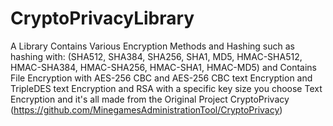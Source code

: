# CryptoPrivacyLibrary

A Library Contains Various Encryption Methods and Hashing such as hashing with: (SHA512, SHA384, SHA256, SHA1, MD5, HMAC-SHA512, HMAC-SHA384, HMAC-SHA256, HMAC-SHA1, HMAC-MD5)
and Contains File Encryption with AES-256 CBC and AES-256 CBC text Encryption and TripleDES text Encryption and RSA with a specific key size you choose Text Encryption and it's all made from the Original Project CryptoPrivacy (https://github.com/MinegamesAdministrationTool/CryptoPrivacy)

